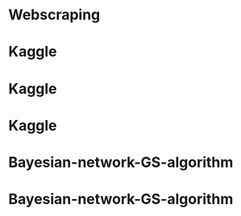 # Webscraping
# Kaggle
# Kaggle
# Kaggle
# Bayesian-network-GS-algorithm
# Bayesian-network-GS-algorithm
